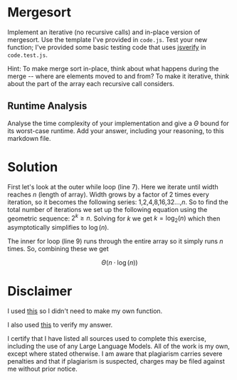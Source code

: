 # Mergesort

Implement an iterative (no recursive calls) and in-place version of mergesort.
Use the template I've provided in `code.js`. Test your new function; I've
provided some basic testing code that uses
[jsverify](https://jsverify.github.io/) in `code.test.js`.

Hint: To make merge sort in-place, think about what happens during the merge --
where are elements moved to and from? To make it iterative, think about the
part of the array each recursive call considers.

## Runtime Analysis

Analyse the time complexity of your implementation and give a $\Theta$ bound for
its worst-case runtime. Add your answer, including your reasoning, to this
markdown file.

# Solution

First let's look at the outer while loop (line 7). Here we iterate until width reaches $n$ (length of array). Width grows by a factor of 2 times every iteration, so it becomes the following series: 1,2,4,8,16,32...,$n$. So to find the total number of iterations we set up the following equation using the geometric sequence: $2^k \ge n$. Solving for $k$ we get $k = \log_2(n)$ which then asymptotically simplifies to $\log(n)$. 

The inner for loop (line 9) runs through the entire array so it simply runs $n$ times. So, combining these we get 

$$\Theta (n \cdot \log(n))$$

# Disclaimer

 I used [this](https://developer.mozilla.org/en-US/docs/Web/JavaScript/Reference/Global_Objects/Math/min) so I didn't need to make my own function.

 I also used [this](https://en.wikipedia.org/wiki/Merge_sort) to verify my answer.

 I certify that I have listed all sources used to complete this exercise, including the use of any Large Language Models. All of the work is my own, except where stated otherwise. I am aware that plagiarism carries severe penalties and that if plagiarism is suspected, charges may be filed against me without prior notice.
